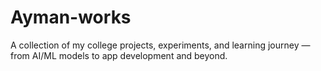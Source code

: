 # Ayman-works
A collection of my college projects, experiments, and learning journey — from AI/ML models to app development and beyond.
